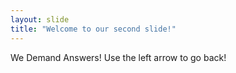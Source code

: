```yaml
---
layout: slide
title: "Welcome to our second slide!"
---
```

We Demand Answers!
Use the left arrow to go back!
